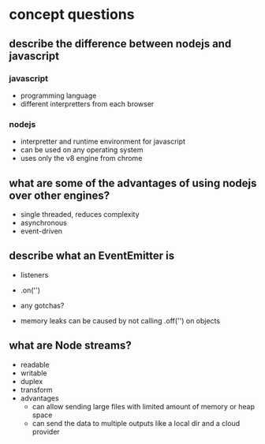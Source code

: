 # concept questions

## describe the difference between nodejs and javascript

### javascript

- programming language
- different interpretters from each browser

### nodejs

- interpretter and runtime environment for javascript
- can be used on any operating system
- uses only the v8 engine from chrome

## what are some of the advantages of using nodejs over other engines?

- single threaded, reduces complexity
- asynchronous
- event-driven

## describe what an EventEmitter is

- listeners
- .on('')

- any gotchas?

- memory leaks can be caused by not calling .off('') on objects

## what are Node streams?

- readable
- writable
- duplex
- transform
- advantages
  - can allow sending large files with limited amount of memory or heap space
  - can send the data to multiple outputs like a local dir and a cloud provider
